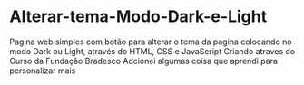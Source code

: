 # Alterar-tema-Modo-Dark-e-Light
Pagina web simples com botão para alterar o tema da pagina colocando no modo Dark ou Light, através do HTML, CSS e JavaScript
Criando atraves do Curso da Fundação Bradesco
Adcionei algumas  coisa que aprendi para personalizar mais
